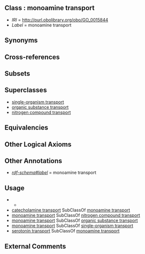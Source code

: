
## Class : monoamine transport

 * *IRI* = http://purl.obolibrary.org/obo/GO_0015844
 * *Label* = monoamine transport

## Synonyms


## Cross-references


## Subsets


## Superclasses

 * [single-organism transport](../../GO/65/GO_0044765.md)
 * [organic substance transport](../../GO/02/GO_0071702.md)
 * [nitrogen compound transport](../../GO/05/GO_0071705.md)

## Equivalencies


## Other Logical Axioms


## Other Annotations

 * *[rdf-schema#label](../../el/rdf-schema#label.md)* = monoamine transport

## Usage

 * -
 * [catecholamine transport](../../GO/37/GO_0051937.md) SubClassOf [monoamine transport](../../GO/44/GO_0015844.md)
 * [monoamine transport](../../GO/44/GO_0015844.md) SubClassOf [nitrogen compound transport](../../GO/05/GO_0071705.md)
 * [monoamine transport](../../GO/44/GO_0015844.md) SubClassOf [organic substance transport](../../GO/02/GO_0071702.md)
 * [monoamine transport](../../GO/44/GO_0015844.md) SubClassOf [single-organism transport](../../GO/65/GO_0044765.md)
 * [serotonin transport](../../GO/37/GO_0006837.md) SubClassOf [monoamine transport](../../GO/44/GO_0015844.md)

## External Comments

